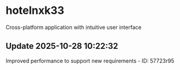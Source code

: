 # hotelnxk33
Cross-platform application with intuitive user interface

## Update 2025-10-28 10:22:32
Improved performance to support new requirements - ID: 57723r95

